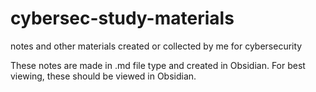 # cybersec-study-materials
notes and other materials created or collected by me for cybersecurity


These notes are made in .md file type and created in Obsidian. For best viewing, these should be viewed in Obsidian.

